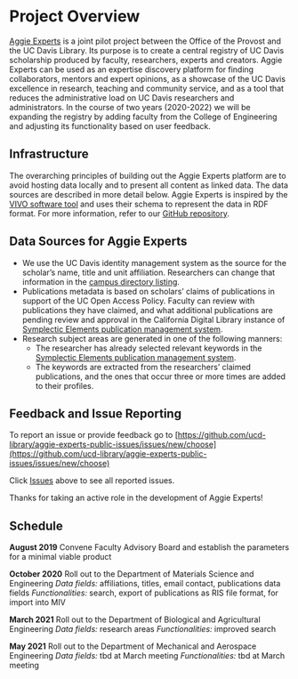 # Project Overview

[Aggie Experts](https://dev.experts.ucdavis.edu) is a joint pilot project between the Office of the Provost and the UC Davis Library. Its purpose is to create a central registry of UC Davis scholarship produced by faculty, researchers, experts and creators. Aggie Experts can be used as an expertise discovery platform for finding collaborators, mentors and expert opinions, as a showcase of the UC Davis excellence in research, teaching and community service, and as a tool that reduces the administrative load on UC Davis researchers and administrators. In the course of two years (2020-2022) we will be expanding the registry by adding faculty from the College of Engineering and adjusting its functionality based on user feedback.

## Infrastructure

The overarching principles of building out the Aggie Experts platform are to avoid hosting data locally and to present all content as linked data. The data sources are described in more detail below. Aggie Experts is inspired by the [VIVO software tool](https://duraspace.org/vivo/about/) and uses their schema to represent the data in RDF format. For more information, refer to our [GitHub repository](https://github.com/ucd-library/rp-ucd-deployment).

## Data Sources for Aggie Experts

* We use the UC Davis identity management system as the source for the scholar’s name, title and unit affiliation. Researchers can change that information in the [campus directory listing](https://org.ucdavis.edu/odr).
* Publications metadata is based on scholars’ claims of publications in support of the UC Open Access Policy. Faculty can review with publications they have claimed, and what additional publications are pending review and approval in the California Digital Library instance of [Symplectic Elements publication management system](oapolicy.universityofcalifornia.edu/).
* Research subject areas are generated in one of the following manners:
  * The researcher has already selected relevant keywords in the [Symplectic Elements publication management system](oapolicy.universityofcalifornia.edu/).
  * The keywords are extracted from the researchers’ claimed publications, and the ones that occur three or more times are added to their profiles.

## Feedback and Issue Reporting

To report an issue or provide feedback go to
[https://github.com/ucd-library/aggie-experts-public-issues/issues/new/choose](https://github.com/ucd-library/aggie-experts-public-issues/issues/new/choose)

Click [Issues](https://github.com/ucd-library/aggie-experts-public-issues/issues) above to see all reported issues.

Thanks for taking an active role in the development of Aggie Experts!

## Schedule

**August 2019** Convene Faculty Advisory Board and establish the parameters for a minimal viable product

**October 2020** Roll out to the Department of Materials Science and Engineering
*Data fields:* affiliations, titles, email contact, publications data fields
*Functionalities:*  search, export of publications as RIS file format, for import into MIV

**March 2021** Roll out to the Department of Biological and Agricultural Engineering
*Data fields:* research areas
*Functionalities:* improved search

**May 2021** Roll out to the Department of Mechanical and Aerospace Engineering
*Data fields:* tbd at March meeting
*Functionalities:* tbd at March meeting
